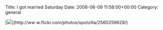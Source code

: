 Title: I got married Saturday
Date: 2008-06-09 11:58:00+00:00
Category: general

[![](http://farm4.static.flickr.com/3116/2560259628_e9d995d74c.jpg)](http://ww
w.flickr.com/photos/spotzilla/2560259628/)

